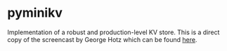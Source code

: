 # pyminikv

Implementation of a robust and production-level KV store. This is a direct copy of the screencast by George Hotz which can be found [here](https://www.youtube.com/watch?v=cAFjZ1gXBxc).
